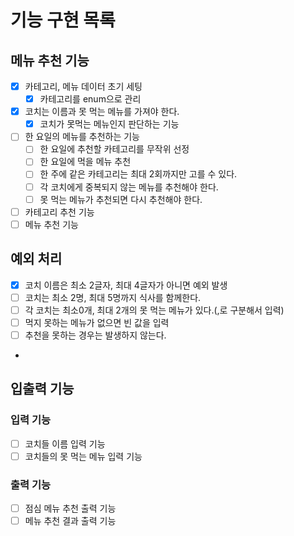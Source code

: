 # 기능 구현 목록

## 메뉴 추천 기능
- [x] 카테고리, 메뉴 데이터 초기 세팅
  - [x] 카테고리를 enum으로 관리
- [x] 코치는 이름과 못 먹는 메뉴를 가져야 한다.
  - [x] 코치가 못먹는 메뉴인지 판단하는 기능
  
- [ ] 한 요일의 메뉴를 추천하는 기능
  - [ ] 한 요일에 추천할 카테고리를 무작위 선정
  - [ ] 한 요일에 먹을 메뉴 추천
  - [ ] 한 주에 같은 카테고리는 최대 2회까지만 고를 수 있다.
  - [ ] 각 코치에게 중복되지 않는 메뉴를 추천해야 한다.
  - [ ] 못 먹는 메뉴가 추천되면 다시 추천해야 한다.
- [ ] 카테고리 추천 기능
- [ ] 메뉴 추천 기능

## 예외 처리
- [x] 코치 이름은 최소 2글자, 최대 4글자가 아니면 예외 발생
- [ ] 코치는 최소 2명, 최대 5명까지 식사를 함께한다.
- [ ] 각 코치는 최소0개, 최대 2개의 못 먹는 메뉴가 있다.(,로 구분해서 입력)
- [ ] 먹지 못하는 메뉴가 없으면 빈 값을 입력
- [ ] 추천을 못하는 경우는 발생하지 않는다.
- 

## 입출력 기능
### 입력 기능
- [ ] 코치들 이름 입력 기능
- [ ] 코치들의 못 먹는 메뉴 입력 기능

### 출력 기능
- [ ] 점심 메뉴 추천 출력 기능
- [ ] 메뉴 추천 결과 출력 기능